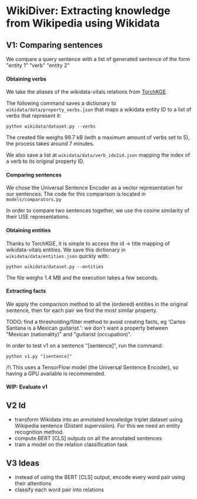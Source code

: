 # WikiDiver: Extracting knowledge from Wikipedia using Wikidata

## V1: Comparing sentences

We compare a query sentence with a list of generated sentence of the form "entity 1" "verb" "entity 2"

#### Obtaining verbs

We take the aliases of the wikidata-vitals relations from [TorchKGE](https://torchkge.readthedocs.io/en/latest/).

The following command saves a dictionary to ```wikidata/data/property_verbs.json``` that maps a wikidata entity ID to a 
list of verbs that represent it:

    python wikidata/dataset.py --verbs

The created file weighs 98.7 kB (with a maximum amount of verbs set to 5), the process takes around 7 minutes.

We also save a list at ```wikidata/data/verb_idx2id.json``` mapping the index of a verb to its original property ID.

#### Comparing sentences

We chose the Universal Sentence Encoder as a vector representation for our sentences.
The code for this comparison is located in ```models/comparators.py```

In order to compare two sentences together, we use the cosine similarity of their USE representations.

#### Obtaining entities

Thanks to TorchKGE, it is simple to access the id -> title mapping of wikidata-vitals entities.
We save this dictionary in ```wikidata/data/entities.json``` quickly with:
    
    python wikidata/dataset.py --entities

The file weighs 1.4 MB and the execution takes a few seconds.

#### Extracting facts

We apply the comparison method to all the (ordered) entities in the original sentence, then for each pair we find the 
most similar property.

TODO: find a thresholding/filter method to avoid creating facts, eg 'Carlos Santana is a Mexican guitarist.': 
we don't want a property between "Mexican (nationality)" and "guitarist (occupation)".

In order to test v1 on a sentence "[sentence]", run the command:

    python v1.py "[sentence]"

/!\ This uses a TensorFlow model (the Universal Sentence Encoder), so having a GPU available is recommended.

#### WIP: Evaluate v1

## V2 Id

- transform Wikidata into an annotated knowledge triplet dataset using Wikipedia sentence (Distant supervision). 
  For this we need an entity recognition method.
- compute BERT [CLS] outputs on all the annotated sentences
- train a model on the relation classification task

## V3 Ideas

- instead of using the BERT [CLS] output, encode every word pair using their attentions
- classify each word pair into relations
